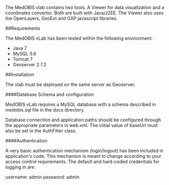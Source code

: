 The MedOBIS vlab contains two tools. A Viewer for data visualization and a coordinates convertor. Both are built with Java/J2EE. The Viewer also uses the OpenLayers, GeoExt and GXP javascript libraries.

##Requirements

The MedOBIS vLab has been tested within the following environment:

* Java 7
* MySQL 5.6
* Tomcat 7
* Geoserver 2.7.2

##Installation

The vlab must be deployed on the same server as Geoserver. 

####Database Schema and configuration

MedOBIS vLab requires a MySQL database with a schema described in medobis.sql file in the docs directory. 

Database connection and application paths should be configured through the appropriate parameters in web.xml. The initial value of baseUrl must also be set in the AuthFilter class.


####Authentication

A very basic authentication mechanism (login/logout) has been included in application's code. 
This mechanism is meant to change according to your access control requirements. The default
and hard-coded credentials for logging in are:

username: admin
password: admin
